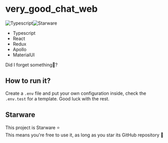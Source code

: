 # very_good_chat_web

![Typescript][typescript-badge]![Starware][starware]

- Typescript
- React
- Redux
- Apollo
- MaterialUI

Did I forget something🤔?

## How to run it?

Create a `.env` file and put your own configuration inside, check the `.env.test` for a template. Good luck with the rest.

## Starware

This project is Starware ⭐  
This means you're free to use it, as long as you star its GitHub repository 🙌

[starware]: https://img.shields.io/badge/⭐-Starware-f5a91a?labelColor=grey
[typescript-badge]: https://camo.githubusercontent.com/0f9fcc0ac1b8617ad4989364f60f78b2d6b32985ad6a508f215f14d8f897b8d3/68747470733a2f2f62616467656e2e6e65742f62616467652f547970655363726970742f7374726963742532302546302539462539322541412f626c7565
